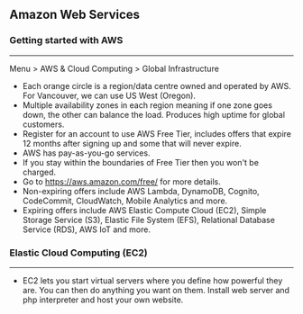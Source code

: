## Amazon Web Services

### Getting started with AWS
---
Menu > AWS & Cloud Computing > Global Infrastructure
- Each orange circle is a region/data centre owned and operated by AWS. For Vancouver, we can use US West (Oregon).
- Multiple availability zones in each region meaning if one zone goes down, the other can balance the load. Produces high uptime for global customers.
- Register for an account to use AWS Free Tier, includes offers that expire 12 months after signing up and some that will never expire.
- AWS has pay-as-you-go services.
- If you stay within the boundaries of Free Tier then you won't be charged.
- Go to https://aws.amazon.com/free/ for more details.
- Non-expiring offers include AWS Lambda, DynamoDB, Cognito, CodeCommit, CloudWatch, Mobile Analytics and more.
- Expiring offers include AWS Elastic Compute Cloud (EC2), Simple Storage Service (S3), Elastic File System (EFS), Relational Database Service (RDS), AWS IoT and more.

### Elastic Cloud Computing (EC2)
---
- EC2 lets you start virtual servers where you define how powerful they are. You can then do anything you want on them. Install web server and php interpreter and host your own website.

